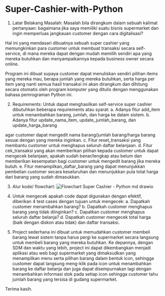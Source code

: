 # Super-Cashier-with-Python

1. Latar Belakang Masalah:
Masalah bila dirangkum dalam sebuah kalimat pertanyaan:
bagaimana jika saya memiliki suatu bisnis supermarket dan ingin memperluas jangkauan customer dengan cara digitalisasi?

Hal ini yang mendasari dibuatnya sebuah super cashier yang memungkinkan para customer untuk membuat transaksi secara self-service, di mana mereka dapat
dengan mudah memilih sendiri apa yang mereka butuhkan dan menyampaikannya kepada business owner secara online.

Program ini dibuat supaya customer dapat menuliskan sendiri pilihan items yang mereka mau, berapa jumlah yang mereka butuhkan, serta harga per item
yang nanti semua hasil transaksi ini akan dirangkum dan dihitung secara otomatis oleh program komputer yang ditulis dengan menggunakan bahasa
pemrograman Python ini.

2. Requirements:
Untuk dapat menghasilkan self-service super cashier dibutuhkan beberapa requirements atau syarat:
a. Adanya fitur add_item untuk menambahkan barang, jumlah, dan harga ke dalam sistem.
b. Adanya fitur update_nama_item, update_jumlah_barang, dan update_harga_barang

 agar customer dapat mengedit nama barang/jumlah barang/harga barang
sesuai dengan yang mereka inginkan.
c. Fitur reset_transaksi yang membantu customer untuk menghapus seluruh daftar belanjaan.
d. Fitur cek_transaksi yang akan memberikan pilihan kepada customer untuk dapat mengecek belanjaan, apakah sudah benar/lengkap atau belum dan memberikan
kesempatan bagi customer untuk mengedit barang jika mereka butuh.
e. Fitur menampilkan_daftar_barang yang dapat menunjukkan pembelian customer secara keseluruhan dan menunjukkan pula total harga dari barang yang 
sudah dimasukkan.

3. Alur kode/ flowchart:
![Flowchart Super Cashier - Python md drawio](https://user-images.githubusercontent.com/122880811/218310344-2a70dc99-bdcb-4f16-8cc6-9bc4b87fead6.png)

4. Untuk mengecek apakah code dapat digunakan dengan efektif, diberikan 4 test cases dengan tujuan untuk mengecek:
a. Dapatkah customer menambahkan barang?
b. Dapatkah customer menghapus barang yang tidak diinginkan?
c. Dapatkan customer menghapus seluruh daftar belanja?
d. Dapatkah customer mengecek total harga (baik dengan diskon atau tidak) dan daftar transaksi.

5. Project sederhana ini dibuat untuk memudahkan customer membeli barang lewat sistem tanpa harus pergi ke supermarket secara langsung untuk membeli barang
yang mereka butuhkan. Ke depannya, dengan SDM dan waktu yang lebih, project ini dapat dikembangkan menjadi aplikasi atau web bagi supermarket
yang dimaksudkan yang menampilkan menu serta pilihan barang dalam bentuk icon, sehingga customer dapat langsung meng-klik pada icon untuk 
menambahkan barang ke daftar belanja dan juga dapat disempurnakan lagi dengan menambahkan informasi stok pada setiap icon sehingga customer tahu 
jumlah barang yang tersisa di gudang supermarket.

Terima kasih. 

